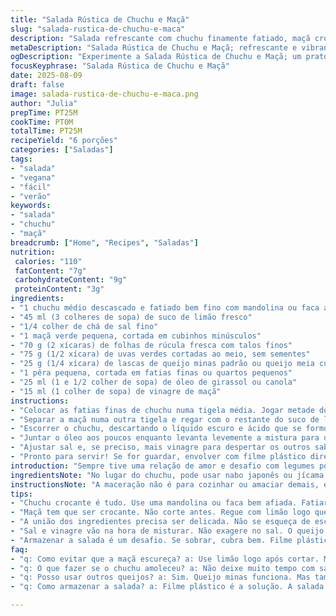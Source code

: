 ```yaml
---
title: "Salada Rústica de Chuchu e Maçã"
slug: "salada-rustica-de-chuchu-e-maca"
description: "Salada refrescante com chuchu finamente fatiado, maçã crocante, folhas verdes amargas e um toque ácido de limão, equilibrado com notas salgadas do queijo e do vinagre de maçã. A versão revisada traz pêra no lugar da ameixa e uvas verdes no lugar das roxas, deixando o conjunto mais leve e vibrante. Óleo de girassol substitui o azeite tradicional para suavizar o sabor. Texturas contrastantes, doçura natural e acidez marcada, perfeita para os dias quentes ou como entrada leve em jantares."
metaDescription: "Salada Rústica de Chuchu e Maçã; refrescante e vibrante para dias quentes."
ogDescription: "Experimente a Salada Rústica de Chuchu e Maçã; um prato leve e diferente."
focusKeyphrase: "Salada Rústica de Chuchu e Maçã"
date: 2025-08-09
draft: false
image: salada-rustica-de-chuchu-e-maca.png
author: "Julia"
prepTime: PT25M
cookTime: PT0M
totalTime: PT25M
recipeYield: "6 porções"
categories: ["Saladas"]
tags:
- "salada"
- "vegana"
- "fácil"
- "verão"
keywords:
- "salada"
- "chuchu"
- "maçã"
breadcrumb: ["Home", "Recipes", "Saladas"]
nutrition: 
 calories: "110"
 fatContent: "7g"
 carbohydrateContent: "9g"
 proteinContent: "3g"
ingredients:
- "1 chuchu médio descascado e fatiado bem fino com mandolina ou faca afiada"
- "45 ml (3 colheres de sopa) de suco de limão fresco"
- "1/4 colher de chá de sal fino"
- "1 maçã verde pequena, cortada em cubinhos minúsculos"
- "70 g (2 xícaras) de folhas de rúcula fresca com talos finos"
- "75 g (1/2 xícara) de uvas verdes cortadas ao meio, sem sementes"
- "25 g (1/4 xícara) de lascas de queijo minas padrão ou queijo meia cura"
- "1 pêra pequena, cortada em fatias finas ou quartos pequenos"
- "25 ml (1 e 1/2 colher de sopa) de óleo de girassol ou canola"
- "15 ml (1 colher de sopa) de vinagre de maçã"
instructions:
- "Colocar as fatias finas de chuchu numa tigela média. Jogar metade do suco de limão por cima; o ácido é chave para evitar escurecimento e trazer frescor. Salpicar o sal e misturar sem amassar para não perder crocância. Deixar descansar enquanto prepara o resto, 10 a 12 minutos. Vai sentir o cheiro cítrico inundando a cozinha, e visualmente, a cor muda sutilmente, ficando um pouco translúcida."
- "Separar a maçã numa outra tigela e regar com o restante do suco de limão. Misturar rapidamente para envolver os pedaços e prevenir oxidação, depois escorrer o excesso de líquido. Isso é fundamental para manter a textura crocante — nada de maçã encharcada!"
- "Escorrer o chuchu, descartando o líquido escuro e ácido que se formou — ele é importante para a conservação, mas não para o consumo final em excesso. Adicionar o chuchu ao recipiente com a maçã. Agora vem a parte delicada: envolver o restante dos ingredientes com cuidado para não triturar as folhas nem a fruta. As folhas trarão aquele amargor característico, dando um contraste interessante que funciona melhor quando não esmagadas."
- "Juntar o óleo aos poucos enquanto levanta levemente a mistura para distribuir bem a gordura, que sela sabores e dá brilho. Completar com o vinagre de maçã, que tem note floral mais suave que o branco tradicional e caseia melhor com o óleo escolhido."
- "Ajustar sal e, se preciso, mais vinagre para despertar os outros sabores. Provei qualquer coisa além de pimenta do reino moída na hora — vai bem, mas não é essencial. O queijo adiciona um toque salgado e cremoso, contrapondo a crocância dos ingredientes frescos."
- "Pronto para servir! Se for guardar, envolver com filme plástico direto na tigela para manter textura, porque o chuchu tende a soltar água se exposto ao ar."
introduction: "Sempre tive uma relação de amor e desafio com legumes pouco tradicionais na cozinha brasileira. O chuchu, por exemplo, é visto como ingrediente insosso por muita gente, mas com umas boas camadas aromáticas e técnicas simples, ele pode surpreender. Vi muita salada com chuchu cortado em cubos sem graça. Hoje corto em fatias super-finas, quase transparentes, usando mandolina mesmo. O segredo é respeitar o tempo do ácido agir, macerar só o suficiente para amaciar, sem desmanchar. A combinação com frutas frescas cria texturas e sabor que mudam o jogo. Na última tentativa, troquei o tradicional nabo por chuchu, e ficou uma descoberta de frescor e crocância, perfeita para os dias quentes que a gente tira do forno direto pro prato."
ingredientsNote: "No lugar do chuchu, pode usar nabo japonês ou jícama para variações de texturas e sabores. Se não achar uvas verdes, substitua por fatias de kiwi ou até por tomates-cereja cortados ao meio, que trazem toque ácido e suculento. Para o queijo, o minas padrão ou meia cura são versões brasileiras que combinam muito bem, principalmente para quem não quer um sabor muito forte. Óleo de girassol é ótimo para deixar o sabor neutro, mas pode usar azeite extra virgem sem medo, só cuidado para não deixar o gosto dominante. O vinagre de maçã foi uma descoberta em casa e dá uma suavidade que casa com frutas melhor que o branco tradicional. Evite deixar o sal junto com o chuchu muito tempo para não ficar mole demais; por isso, salpique na hora de mexer."
instructionsNote: "A maceração não é para cozinhar ou amaciar demais, é mais para garantir que o ácido penetre e preserve a cor aumentando o sabor. Sempre observe a textura das fatias — tem que estar firme, não quebrando, mas maleável ao toque da colher. O segredo da liga entre os ingredientes está na ordem: frutas e legumes ácidos primeiro, folhas por último para evitar murchar. Misture delicadamente, use colher ou mãos limpas, parando assim que a mistura estiver homogênea. Se sentir que está escorrendo muita água depois de macerada, escorra bem; o excesso pode transformar o prato numa sopa aguada, e ninguém quer isso. Para armazenamento, cubra bem e consuma no máximo em 24 horas para manter frescor e crocância. Caso queira um toque doce, uma pitada de mel ou um fio de melado de cana casa bem com os sabores desta salada, mas cuidado para não apagar o cítrico."
tips:
- "Chuchu crocante é tudo. Use uma mandolina ou faca bem afiada. Fatiar fininho. Não esqueça o limão para evitar o escurecimento. A maceração deixa tudo mais fresco."
- "Maçã tem que ser crocante. Não corte antes. Regue com limão logo que cortá-la. Isso evita que fique mole. Escolha uma maçã verde para aquele contraste ácido ao chuchu."
- "A união dos ingredientes precisa ser delicada. Não se esqueça de escorrer bem. O chuchu solta água, então esteja atento. Misture tudo com cuidado. Folhas devem ficar inteiras."
- "Sal e vinagre vão na hora de misturar. Não exagere no sal. O queijo já é salgado. Vinagre de maçã é ótimo; não use o branco. O sabor fica mais suave e combina melhor."
- "Armazenar a salada é um desafio. Se sobrar, cubra bem. Filme plástico direto na tigela. O chuchu solta água ao ar livre. Ideal consumir em até 24 horas. Frescor é essencial."
faq:
- "q: Como evitar que a maçã escureça? a: Use limão logo após cortar. Misture rápido. Regue bem, escorra o excesso. Maçã deve ficar crocante."
- "q: O que fazer se o chuchu amoleceu? a: Não deixe muito tempo com sal. Se tudo estiver muito mole, ajuste com mais folhas e frutas. A textura é chave."
- "q: Posso usar outros queijos? a: Sim. Queijo minas funciona. Mas também pode usar ricota ou feta. Esse toque salgado é ótimo na salada."
- "q: Como armazenar a salada? a: Filme plástico é a solução. A salada não pode ficar exposta. E atenção: consuma em 24 horas para manter frescor."

---
```


